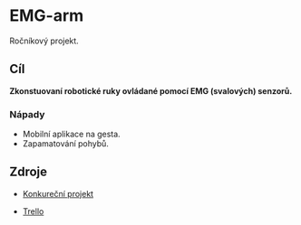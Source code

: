 # EMG-arm
Ročníkový projekt.

## Cíl
  **Zkonstuovaní robotické ruky ovládané pomocí EMG (svalových) senzorů.**
  
### Nápady 
  - Mobilní aplikace na gesta.
  - Zapamatování pohybů. 
  
## Zdroje
  - [Konkureční projekt](https://static1.squarespace.com/static/5fdf30e82dcd53187f20b7f4/t/5fe09c7ef5f64226567c5b9e/1608555676841/Low+Cost+Prosthetic+Arm+Thesis.pdf)

 - [Trello](https://trello.com/b/98MQD9Fe/z%C3%A1v%C4%9Bre%C4%8Dn%C3%BD-projekt-emg-arm)
